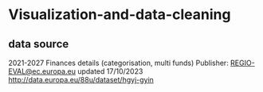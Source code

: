 # Visualization-and-data-cleaning

## data source
2021-2027 Finances details (categorisation, multi funds)
Publisher:  REGIO-EVAL@ec.europa.eu
updated 17/10/2023
http://data.europa.eu/88u/dataset/hgyj-gyin


